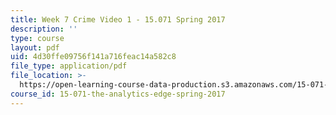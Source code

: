 ```yaml
---
title: Week 7 Crime Video 1 - 15.071 Spring 2017
description: ''
type: course
layout: pdf
uid: 4d30ffe09756f141a716feac14a582c8
file_type: application/pdf
file_location: >-
  https://open-learning-course-data-production.s3.amazonaws.com/15-071-the-analytics-edge-spring-2017/4d30ffe09756f141a716feac14a582c8_MIT15_071S17_Unit7_Crime.pdf
course_id: 15-071-the-analytics-edge-spring-2017
---
```

